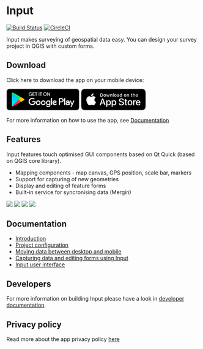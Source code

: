 # Input

[![Build Status](https://travis-ci.com/lutraconsulting/input.svg?branch=master)](https://travis-ci.com/lutraconsulting/input)
[![CircleCI](https://circleci.com/gh/lutraconsulting/input.svg?style=svg)](https://circleci.com/gh/lutraconsulting/input)

Input makes surveying of geospatial data easy. You can design your survey project in QGIS with custom forms.

## Download
Click here to download the app on your mobile device:

<p>
<a href='https://play.google.com/store/apps/details?id=uk.co.lutraconsulting&ah=GSqwibzO2n63iMlCjHmMuBk89t4&pcampaignid=MKT-Other-global-all-co-prtnr-py-PartBadge-Mar2515-1&pcampaignid=MKT-Other-global-all-co-prtnr-py-PartBadge-Mar2515-1'><img alt='Get it on Google Play' src='images/google-play-store-badge.png' height="57" /></a>
<a href='https://testflight.apple.com/join/JO5EIywn'><img alt='Download it from TestFlight' src='images/app-store.png' width="170" /></a>
</p>


For more information on how to use the app, see [Documentation](#documentation)

## Features

Input features touch optimised GUI components based on Qt Quick (based on QGIS core library).  

* Mapping components - map canvas, GPS position, scale bar, markers
* Support for capturing of new geometries
* Display and editing of feature forms
* Built-in service for syncronising data (Mergin)

<p float="left">
    <img align="centre" src="https://github.com/lutraconsulting/input/blob/master/images/screen1.jpg" width="20%">
    <img align="centre" src="https://github.com/lutraconsulting/input/blob/master/images/screen2.jpg" width="20%">
    <img align="centre" src="https://github.com/lutraconsulting/input/blob/master/images/screen3.jpg" width="20%">
    <img align="centre" src="https://github.com/lutraconsulting/input/blob/master/images/screen4.jpg" width="20%">
</p>

## Documentation

- [Introduction](docs/users/introduction.md)
- [Project configuration](docs/users/project_config.md)
- [Moving data between desktop and mobile](docs/users/data_sync.md)
- [Capturing data and editing forms using Input](docs/users/using_input.md)
- [Input user interface](docs/users/input_ui.md)

## Developers

For more information on building Input please have a look in [developer documentation](docs/developers/index.md).

## Privacy policy
Read more about the app privacy policy [here](privacy_policy.md)

